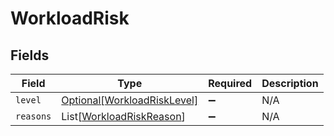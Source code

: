 # WorkloadRisk


## Fields

| Field                                                                   | Type                                                                    | Required                                                                | Description                                                             |
| ----------------------------------------------------------------------- | ----------------------------------------------------------------------- | ----------------------------------------------------------------------- | ----------------------------------------------------------------------- |
| `level`                                                                 | [Optional[WorkloadRiskLevel]](../../models/shared/workloadrisklevel.md) | :heavy_minus_sign:                                                      | N/A                                                                     |
| `reasons`                                                               | List[[WorkloadRiskReason](../../models/shared/workloadriskreason.md)]   | :heavy_minus_sign:                                                      | N/A                                                                     |
